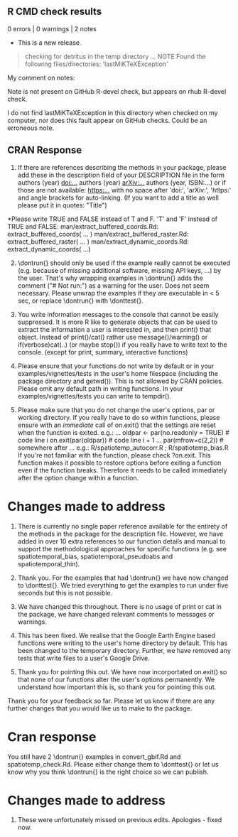## R CMD check results

0 errors | 0 warnings | 2 notes

* This is a new release.


> checking for detritus in the temp directory ... NOTE
  Found the following files/directories:
    'lastMiKTeXException'

My comment on notes:

Note is not present on GitHub R-devel check, but appears on rhub R-devel check. 

I do not find lastMiKTeXException in this directory when checked on my computer, nor does this fault appear on GitHub checks. Could be an erroneous note. 



## CRAN Response

1) If there are references describing the methods in your package, please add these in the description field of your DESCRIPTION file in the form authors (year) <doi:...> authors (year) <arXiv:...> authors (year, ISBN:...) or if those are not available: <https:...> with no space after 'doi:', 'arXiv:', 'https:' and angle brackets for auto-linking.
(If you want to add a title as well please put it in quotes: "Title")

*Please write TRUE and FALSE instead of T and F.
'T' and 'F' instead of TRUE and FALSE:
   man/extract_buffered_coords.Rd:
     extract_buffered_coords(
      ...
     )
   man/extract_buffered_raster.Rd:
     extract_buffered_raster(
       ...
     )
   man/extract_dynamic_coords.Rd:
     extract_dynamic_coords(
         ...)

2) \dontrun{} should only be used if the example really cannot be executed (e.g. because of missing additional software, missing API keys, ...) by the user. That's why wrapping examples in \dontrun{} adds the comment ("# Not run:") as a warning for the user.
Does not seem necessary.
Please unwrap the examples if they are executable in < 5 sec, or replace \dontrun{} with \donttest{}.

3) You write information messages to the console that cannot be easily suppressed. It is more R like to generate objects that can be used to extract the information a user is interested in, and then print() that object.
Instead of print()/cat() rather use message()/warning()  or
if(verbose)cat(..) (or maybe stop()) if you really have to write text to the console.
(except for print, summary, interactive functions)

4) Please ensure that your functions do not write by default or in your examples/vignettes/tests in the user's home filespace (including the package directory and getwd()). This is not allowed by CRAN policies.
Please omit any default path in writing functions. In your examples/vignettes/tests you can write to tempdir().

5) Please make sure that you do not change the user's options, par or working directory. If you really have to do so within functions, please ensure with an *immediate* call of on.exit() that the settings are reset when the function is exited. e.g.:
...
oldpar <- par(no.readonly = TRUE)    # code line i
on.exit(par(oldpar))            # code line i + 1 ...
par(mfrow=c(2,2))            # somewhere after ...
e.g.: R/spatiotemp_autocorr.R ; R/spatiotemp_bias.R If you're not familiar with the function, please check ?on.exit. This function makes it possible to restore options before exiting a function even if the function breaks. Therefore it needs to be called immediately after the option change within a function.




# Changes made to address 

1) There is currently no single paper reference available for the entirety of the methods in the package for the description file. However, we have added in over 10 extra references to our function details and manual to support the methodological approaches for specific functions (e.g. see spatiotemporal_bias, spatiotemporal_pseudoabs and spatiotemporal_thin).

2) Thank you. For the examples that had \dontrun{} we have now changed to \donttest{}. We tried everything to get the examples to run under five seconds but this is not possible. 

3) We have changed this throughout. There is no usage of print or cat in the package, we have changed relevant comments to messages or warnings. 

4) This has been fixed. We realise that the Google Earth Engine based functions were writing to the user's home directory by default. This has been changed to the temporary directory. Further, we have removed any tests that write files to a user's Google Drive. 

5) Thank you for pointing this out. We have now incorportated on.exit() so that none of our functions alter the user's options permanently. We understand how important this is, so thank you for pointing this out.

Thank you for your feedback so far. Please let us know if there are any further changes that you would like us to make to the package.


# Cran response

You still have 2 \dontrun{} examples in convert_gbif.Rd and spatiotemp_check.Rd.
Please either change them to \donttest{} or let us know why you think \dontrun{} is the right choice so we can publish.


# Changes made to address

1) These were unfortunately missed on previous edits. Apologies - fixed now. 
